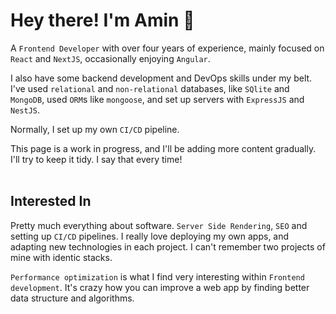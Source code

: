 # Hey there! I'm Amin 🙂
A `Frontend Developer` with over four years of experience, mainly focused on `React` and `NextJS`, occasionally enjoying `Angular`.


I also have some backend development and DevOps skills under my belt. I've used `relational` and `non-relational` databases, like `SQlite` and `MongoDB`, used `ORM`s like `mongoose`, and set up servers with `ExpressJS` and `NestJS`.

Normally, I set up my own `CI/CD` pipeline.

This page is a work in progress, and I'll be adding more content gradually. 
I'll try to keep it tidy. I say that every time!
<br>
<br>

## Interested In
Pretty much everything about software.
`Server Side Rendering`, `SEO` and setting up `CI/CD` pipelines.
I really love deploying my own apps, and adapting new technologies in each project. I can't remember two projects of mine with identic stacks.

`Performance optimization` is what I find very interesting within `Frontend development`. It's crazy how you can improve a web app by finding better data structure and algorithms.
